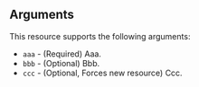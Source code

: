 ## Arguments

This resource supports the following arguments:

* `aaa` - (Required) Aaa.
* `bbb` - (Optional) Bbb.
* `ccc` - (Optional, Forces new resource) Ccc.
